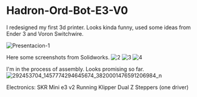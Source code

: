 # Hadron-Ord-Bot-E3-V0
I redesigned my first 3d printer. Looks kinda funny, used some ideas from Ender 3 and Voron Switchwire.

![Presentacion-1](https://user-images.githubusercontent.com/54782788/184996062-83d22cc2-2225-41f2-9f81-ad951851e2d0.jpg)

Here some screenshots from Solidworks.
![2](https://user-images.githubusercontent.com/54782788/184996167-9bfffe96-3c9e-4792-96f8-2f76da1aa5a1.PNG)
![3](https://user-images.githubusercontent.com/54782788/184996173-f5c849ec-1eb0-4776-8dd0-639a9bfc282f.PNG)
![4](https://user-images.githubusercontent.com/54782788/184996180-1ac135f0-2542-432d-a6c6-e5a5cffee4eb.PNG)

I'm in the process of assembly. Looks promising so far.
![292453704_1457774294645674_3820001476591206984_n](https://user-images.githubusercontent.com/54782788/184996760-a4854edd-a829-44dd-91af-2b13d739b9d3.jpg)

Electronics:
SKR Mini e3 v2 Running Klipper
Dual Z Steppers (one driver)
